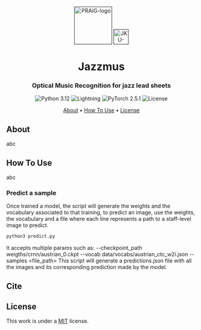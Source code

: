 <p align="center">
  <a href=""><img src="https://i.imgur.com/Iu7CvC1.png" alt="PRAIG-logo" width="100"></a>
  <a href=""><img src="https://imgur.com/H2YEzDY.png" alt="JKU-logo" width="40"></a>
</p>

<h1 align="center">Jazzmus</h1>

<h3 align="center">Optical Music Recognition for jazz lead sheets</h3>

<p align="center">
  <img src="https://img.shields.io/badge/python-3.12-orange.svg" alt="Python 3.12">
  <img src="https://img.shields.io/badge/-Lightning-792ee5?logo=pytorchlightning&logoColor=white" alt="Lightning">
  <img src="https://img.shields.io/badge/PyTorch-%23EE4C2C.svg?style=flat&logo=PyTorch&logoColor=white" alt="PyTorch 2.5.1">
  <img src="https://img.shields.io/static/v1?label=License&message=MIT&color=blue" alt="License">
</p>


<p align="center">
  <a href="#about">About</a> •
  <a href="#how-to-use">How To Use</a> •
  <a href="#license">License</a>
</p>

## About

abc

## How To Use

abc


### Predict a sample
Once trained a model, the script will generate the weights and the vocabulary associated to that training, to predict an image, use the weights, the vocabulary and a file where each line represents a path to a staff-level image to predict.
```python
python3 predict.py
```
It accepts multiple params such as: --checkpoint_path weigths/crnn/austrian_0.ckpt --vocab data/vocabs/austrian_ctc_w2i.json --samples <file_path>
This script will generate a predictions.json file with all the images and its corresponding prediction made by the model.

## Cite

## License
This work is under a [MIT](LICENSE) license.


